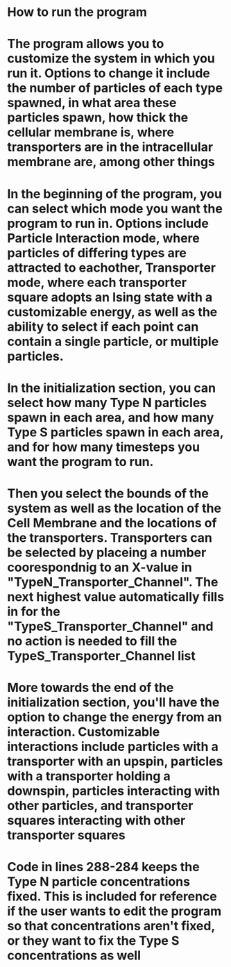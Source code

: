 # How to run the program
# The program allows you to customize the system in which you run it. Options to change it include the number of particles of each type spawned, in what area these particles spawn, how thick the cellular membrane is, where transporters are in the intracellular membrane are, among other things
# In the beginning of the program, you can select which mode you want the program to run in. Options include Particle Interaction mode, where particles of differing types are attracted to eachother, Transporter mode, where each transporter square adopts an Ising state with a customizable energy, as well as the ability to select if each point can contain a single particle, or multiple particles.
# In the initialization section, you can select how many Type N particles spawn in each area, and how many Type S particles spawn in each area, and for how many timesteps you want the program to run.
# Then you select the bounds of the system as well as the location of the Cell Membrane and the locations of the transporters. Transporters can be selected by placeing a number coorespondnig to an X-value in "TypeN_Transporter_Channel". The next highest value automatically fills in for the "TypeS_Transporter_Channel" and no action is needed to fill the TypeS_Transporter_Channel list
# More towards the end of the initialization section, you'll have the option to change the energy from an interaction. Customizable interactions include particles with a transporter with an upspin, particles with a transporter holding a downspin, particles interacting with other particles, and transporter squares interacting with other transporter squares

# Code in lines 288-284 keeps the Type N particle concentrations fixed. This is included for reference if the user wants to edit the program so that concentrations aren't fixed, or they want to fix the Type S concentrations as well
